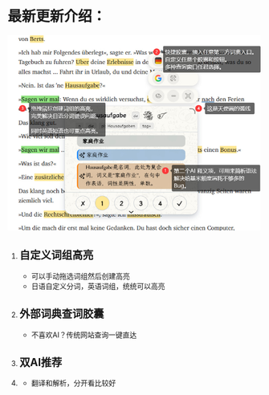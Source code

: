 # 最新更新介绍：

![](../../intro/start/assets/pill.png)
1. ## 自定义词组高亮
    - 可以手动拖选词组然后创建高亮
    - 日语自定义分词，英语词组，统统可以高亮
2. ## 外部词典查词胶囊
    - 不喜欢AI？传统网站查询一键直达
3. ## 双AI推荐
4.  - 翻译和解析，分开看比较好
